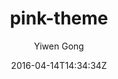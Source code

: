 ---
title: "pink-theme"
github: https://github.com/Adagio-cantabile/Adagio-cantabile.github.io
demo: http://adagio-cantabile.github.io/
author: Yiwen Gong

ssg:
  - Jekyll
cms:
  - No Cms
date: 2016-04-14T14:34:34Z
github_branch: master
---
